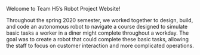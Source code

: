 Welcome to Team H5’s Robot Project Website!

Throughout the spring 2020 semester, we worked together to design, build, and code an autonomous robot to navigate a course designed to simulate basic tasks a worker in a diner might complete throughout a workday. The goal was to create a robot that could complete these basic tasks, allowing the staff to focus on customer interaction and more complicated operations.
